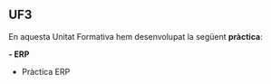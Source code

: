 ## UF3

En aquesta Unitat Formativa hem desenvolupat la següent **pràctica**:

**- ERP**
- Pràctica ERP
